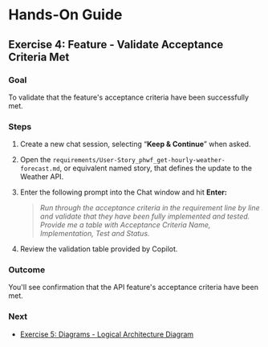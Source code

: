 # Hands-On Guide

## Exercise 4: Feature - Validate Acceptance Criteria Met

### **Goal**

To validate that the feature's acceptance criteria have been successfully met.
 

### **Steps**

1. Create a new chat session, selecting “**Keep & Continue**” when asked.

2. Open the `requirements/User-Story_phwf_get-hourly-weather-forecast.md`, or equivalent named story, that defines the update to the Weather API.

3. Enter the following prompt into the Chat window and hit **Enter:**  

   > _Run through the acceptance criteria in the requirement line by line and validate that they have been fully implemented and tested. Provide me a table with Acceptance Criteria Name, Implementation, Test and Status._  

4. Review the validation table provided by Copilot.


### **Outcome**

You'll see confirmation that the API feature's acceptance criteria have been met.
 

### **Next**

* [Exercise 5: Diagrams - Logical Architecture Diagram](exercise-5_logical-architecture-diagram.md)

